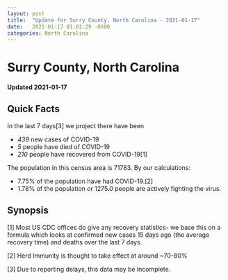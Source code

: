 ```yaml
---
layout: post
title:  "Update for Surry County, North Carolina - 2021-01-17"
date:   2021-01-17 01:01:29 -0600
categories: North Carolina
---
```


# Surry County, North Carolina
#### Updated 2021-01-17

## Quick Facts

In the last 7 days[3] we project there have been
- *439* new cases of COVID-19
- *5* people have died of COVID-19
- *210* people have recovered from COVID-19[1]

The population in this census area is 71783. By our calculations:
- 7.75% of the population have had COVID-19.[2]
- 1.78% of the population or 1275.0 people are actively fighting the virus.

## Synopsis




[1] Most US CDC offices do give any recovery statistics- we base this on a formula which looks at confirmed new cases
15 days ago (the average recovery time) and deaths over the last 7 days.

[2] Herd Immunity is thought to take effect at around ~70-80%

[3] Due to reporting delays, this data may be incomplete.
 
    